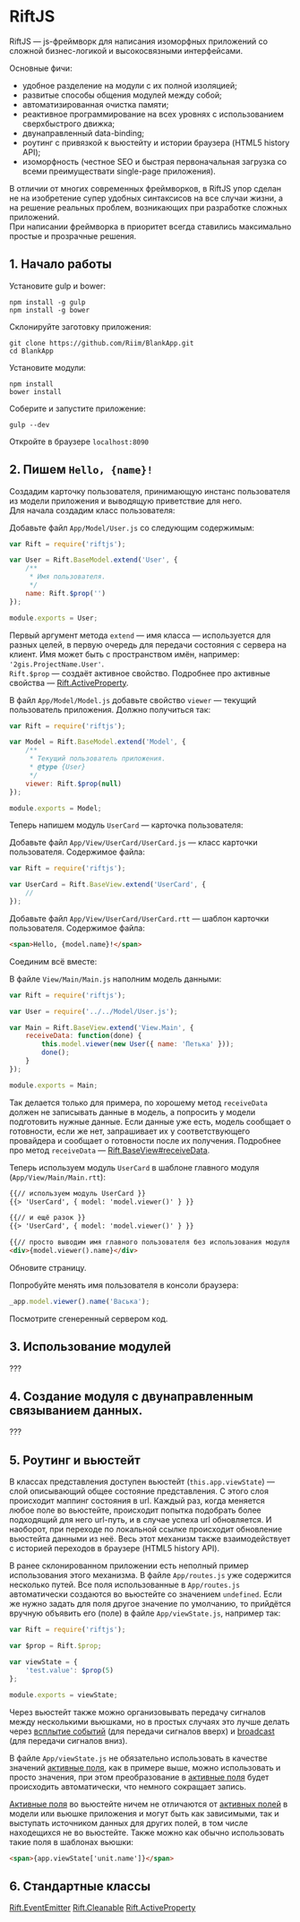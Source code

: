 # RiftJS

RiftJS — js-фреймворк для написания изоморфных приложений со сложной бизнес-логикой и высокосвязными интерфейсами.

Основные фичи:
* удобное разделение на модули с их полной изоляцией;
* развитые способы общения модулей между собой;
* автоматизированная очистка памяти;
* реактивное программирование на всех уровнях с использованием сверхбыстрого движка;
* двунаправленный data-binding;
* роутинг с привязкой к вьюстейту и истории браузера (HTML5 history API);
* изоморфность (честное SEO и быстрая первоначальная загрузка со всеми преимуществати single-page приложения).

В отличии от многих современных фреймворков, в RiftJS упор сделан не на изобретение супер удобных синтаксисов на все случаи жизни, а на решение реальных проблем, возникающих при разработке сложных приложений.  
При написании фреймворка в приоритет всегда ставились максимально простые и прозрачные решения.

## 1. Начало работы

Установите gulp и bower:
```
npm install -g gulp
npm install -g bower
```

Склонируйте заготовку приложения:
```
git clone https://github.com/Riim/BlankApp.git
cd BlankApp
```

Установите модули:
```
npm install
bower install
```

Соберите и запустите приложение:
```
gulp --dev
```

Откройте в браузере `localhost:8090`

## 2. Пишем `Hello, {name}!`

Создадим карточку пользователя, принимающую инстанс пользователя из модели приложения и выводящую приветствие для него.  
Для начала создадим класс пользователя:

Добавьте файл `App/Model/User.js` со следующим содержимым:
```js
var Rift = require('riftjs');

var User = Rift.BaseModel.extend('User', {
    /**
     * Имя пользователя.
     */
    name: Rift.$prop('')
});

module.exports = User;
```

Первый аргумент метода `extend` — имя класса — используется для разных целей, в первую очередь для передачи состояния с сервера на клиент. Имя может быть с пространством имён, например: `'2gis.ProjectName.User'`.  
`Rift.$prop` — создаёт активное свойство. Подробнее про активные свойства — [Rift.ActiveProperty](https://github.com/2gis/RiftJS/blob/master/docs/ActiveProperty.ru.md).

В файл `App/Model/Model.js` добавьте свойство `viewer` — текущий пользователь приложения. Должно получиться так:
```js
var Rift = require('riftjs');

var Model = Rift.BaseModel.extend('Model', {
    /**
     * Текущий пользователь приложения.
     * @type {User}
     */
    viewer: Rift.$prop(null)
});

module.exports = Model;
```

Теперь напишем модуль `UserCard` — карточка пользователя:

Добавьте файл `App/View/UserCard/UserCard.js` — класс карточки пользователя. Содержимое файла:
```js
var Rift = require('riftjs');

var UserCard = Rift.BaseView.extend('UserCard', {
    //
});
```

Добавьте файл `App/View/UserCard/UserCard.rtt` — шаблон карточки пользователя. Содержимое файла:
```html
<span>Hello, {model.name}!</span>
```

Соединим всё вместе:

В файле `View/Main/Main.js` наполним модель данными:
```js
var Rift = require('riftjs');

var User = require('../../Model/User.js');

var Main = Rift.BaseView.extend('View.Main', {
    receiveData: function(done) {
        this.model.viewer(new User({ name: 'Петька' }));
        done();
    }
});

module.exports = Main;
```
Так делается только для примера, по хорошему метод `receiveData` должен не записывать данные в модель, а попросить у модели подготовить нужные данные. Если данные уже есть, модель сообщает о готовности, если же нет, запрашивает их у соответствующего провайдера и сообщает о готовности после их получения. Подробнее про метод `receiveData` — [Rift.BaseView#receiveData](???).

Теперь используем модуль `UserCard` в шаблоне главного модуля (`App/View/Main/Main.rtt`):
```html
{{// используем модуль UserCard }}
{{> 'UserCard', { model: 'model.viewer()' } }}

{{// и ещё разок }}
{{> 'UserCard', { model: 'model.viewer()' } }}

{{// просто выводим имя главного пользователя без использования модуля }}
<div>{model.viewer().name}</div>
```

Обновите страницу.

Попробуйте менять имя пользователя в консоли браузера:
```js
_app.model.viewer().name('Васька');
```

Посмотрите сгенеренный сервером код.

## 3. Использование модулей

???

## 4. Создание модуля с двунаправленным связыванием данных.

???

## 5. Роутинг и вьюстейт

В классах представления доступен вьюстейт (`this.app.viewState`) — слой описывающий общее состояние представления. С этого слоя происходит маппинг состояния в url. Каждый раз, когда меняется любое поле во вьюстейте, происходит попытка подобрать более подходящий для него url-путь, и в случае успеха url обновляется. И наоборот, при переходе по локальной ссылке происходит обновление вьюстейта данными из неё. Весь этот механизм также взаимодействует с историей переходов в браузере (HTML5 history API).

В ранее склонированном приложении есть неполный пример использования этого механизма. В файле `App/routes.js` уже содержится несколько путей. Все поля использованные в `App/routes.js` автоматически создаются во вьюстейте со значением `undefined`. Если же нужно задать для поля другое значение по умолчанию, то прийдётся вручную объявить его (поле) в файле `App/viewState.js`, например так:
```js
var Rift = require('riftjs');

var $prop = Rift.$prop;

var viewState = {
    'test.value': $prop(5)
};

module.exports = viewState;
```

Через вьюстейт также можно организовывать передачу сигналов между несколькими вьюшками, но в простых случаях это лучше делать через [всплытие событий](???) (для передачи сигналов вверх) и [broadcast](???) (для передачи сигналов вниз).

В файле `App/viewState.js` не обязательно использовать в качестве значений [активные поля](???), как в примере выше, можно использовать и просто значения, при этом преобразование в [активные поля](???) будет происходить автоматически, что немного сокращает запись.

[Активные поля](???) во вьюстейте ничем не отличаются от [активных полей](???) в модели или вьюшке приложения и могут быть как зависимыми, так и выступать источником данных для других полей, в том числе находещихся не во вьюстейте. Также можно как обычно использовать такие поля в шаблонах вьюшки:
```html
<span>{app.viewState['unit.name']}</span>
```

## 6. Стандартные классы

[Rift.EventEmitter](https://github.com/2gis/RiftJS/blob/master/docs/EventEmitter.ru.md)
[Rift.Cleanable](https://github.com/2gis/RiftJS/blob/master/docs/Cleanable.ru.md)
[Rift.ActiveProperty](https://github.com/2gis/RiftJS/blob/master/docs/ActiveProperty.ru.md)
